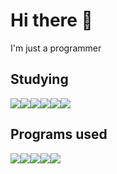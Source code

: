 # Hi there 🧡
I'm just a programmer
<br>
## **Studying**
<img src="https://img.icons8.com/?size=512&id=ZoxjA0jZDdFZ&format=png"/><img src="https://img.icons8.com/color/64/000000/java-coffee-cup-logo--v1.png"/><img src="https://img.icons8.com/color/64/000000/python--v1.png"/><img src="https://img.icons8.com/color/64/c-sharp-logo.png"/><img src="https://img.icons8.com/color/64/000000/html-5--v1.png"/><img src="https://img.icons8.com/color/64/000000/css3.png"/>

## **Programs used**
<img src="https://img.icons8.com/color/64/000000/intellij-idea.png"/><img src="https://img.icons8.com/color/64/000000/pycharm.png"/><img src="https://img.icons8.com/color/64/000000/visual-studio-code-2019.png"/><img src="https://img.icons8.com/color/64/visual-studio--v2.png"/><img src="https://img.icons8.com/color/64/unity.png"/>
